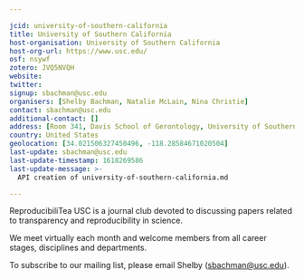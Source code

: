 ```yaml
---

jcid: university-of-southern-california
title: University of Southern California
host-organisation: University of Southern California
host-org-url: https://www.usc.edu/
osf: nsywf
zotero: JVQ5NVQH
website: 
twitter: 
signup: sbachman@usc.edu
organisers: [Shelby Bachman, Natalie McLain, Nina Christie]
contact: sbachman@usc.edu
additional-contact: []
address: [Room 341, Davis School of Gerontology, University of Southern California, 3715 McClintock Avenue, Los Angeles, CA, USA 90089]
country: United States
geolocation: [34.021506327450496, -118.28584671020504]
last-update: sbachman@usc.edu
last-update-timestamp: 1618269586
last-update-message: >-
  API creation of university-of-southern-california.md

---
```


ReproducibiliTea USC is a journal club devoted to discussing papers related to transparency and reproducibility in science.

We meet virtually each month and welcome members from all career stages, disciplines and departments.

To subscribe to our mailing list, please email Shelby (sbachman@usc.edu).
